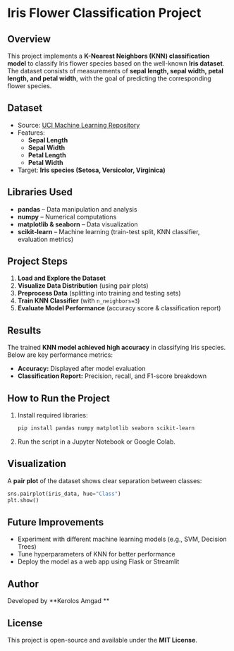 # Iris Flower Classification Project

## Overview
This project implements a **K-Nearest Neighbors (KNN) classification model** to classify Iris flower species based on the well-known **Iris dataset**. The dataset consists of measurements of **sepal length, sepal width, petal length, and petal width**, with the goal of predicting the corresponding flower species.

## Dataset
- Source: [UCI Machine Learning Repository](https://archive.ics.uci.edu/ml/machine-learning-databases/iris/iris.data)
- Features:
  - **Sepal Length**
  - **Sepal Width**
  - **Petal Length**
  - **Petal Width**
- Target: **Iris species (Setosa, Versicolor, Virginica)**

## Libraries Used
- **pandas** – Data manipulation and analysis
- **numpy** – Numerical computations
- **matplotlib & seaborn** – Data visualization
- **scikit-learn** – Machine learning (train-test split, KNN classifier, evaluation metrics)

## Project Steps
1. **Load and Explore the Dataset**
2. **Visualize Data Distribution** (using pair plots)
3. **Preprocess Data** (splitting into training and testing sets)
4. **Train KNN Classifier** (with `n_neighbors=3`)
5. **Evaluate Model Performance** (accuracy score & classification report)

## Results
The trained **KNN model achieved high accuracy** in classifying Iris species. Below are key performance metrics:
- **Accuracy:** Displayed after model evaluation
- **Classification Report:** Precision, recall, and F1-score breakdown

## How to Run the Project
1. Install required libraries:
   ```bash
   pip install pandas numpy matplotlib seaborn scikit-learn
   ```
2. Run the script in a Jupyter Notebook or Google Colab.

## Visualization
A **pair plot** of the dataset shows clear separation between classes:
```python
sns.pairplot(iris_data, hue="Class")
plt.show()
```

## Future Improvements
- Experiment with different machine learning models (e.g., SVM, Decision Trees)
- Tune hyperparameters of KNN for better performance
- Deploy the model as a web app using Flask or Streamlit

## Author
Developed by **Kerolos Amgad **

## License
This project is open-source and available under the **MIT License**.

